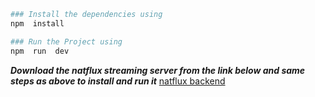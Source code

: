 ```bash
### Install the dependencies using
npm  install

### Run the Project using
npm  run  dev
```
***Download the natflux streaming server from the link below and same steps as above to install and run it***
[natflux backend](https://github.com/Agastya909/natflux)